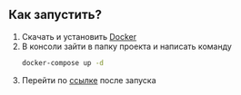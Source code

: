 ## Как запустить?

1. Скачать и установить [Docker](https://www.docker.com/)
2. В консоли зайти в папку проекта и написать команду
    ```bash
   docker-compose up -d
   ```
3. Перейти по [ссылке](http://localhost/universities) после запуска